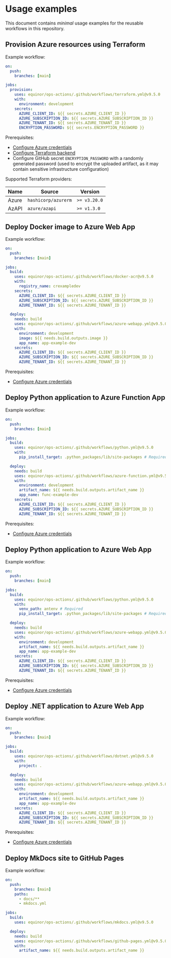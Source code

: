 # Usage examples

This document contains *minimal* usage examples for the reusable workflows in this repository.

## Provision Azure resources using Terraform

Example workflow:

```yaml
on:
  push:
    branches: [main]

jobs:
  provision:
    uses: equinor/ops-actions/.github/workflows/terraform.yml@v9.5.0
    with:
      environment: development
    secrets:
      AZURE_CLIENT_ID: ${{ secrets.AZURE_CLIENT_ID }}
      AZURE_SUBSCRIPTION_ID: ${{ secrets.AZURE_SUBSCRIPTION_ID }}
      AZURE_TENANT_ID: ${{ secrets.AZURE_TENANT_ID }}
      ENCRYPTION_PASSWORD: ${{ secrets.ENCRYPTION_PASSWORD }}
```

Prerequisites:

- [Configure Azure credentials](../scripts/oidc/README.md)
- [Configure Terraform backend](https://github.com/equinor/terraform-backend)
- Configure GitHub secret `ENCRYPTION_PASSWORD` with a randomly generated password (used to encrypt the uploaded artifact, as it may contain sensitive infrastructure configuration)

Supported Terraform providers:

| Name  | Source              | Version      |
| ----- | ------------------- | ------------ |
| Azure | `hashicorp/azurerm` | `>= v3.20.0` |
| AzAPI | `azure/azapi`       | `>= v1.3.0`  |

## Deploy Docker image to Azure Web App

Example workflow:

```yaml
on:
  push:
    branches: [main]

jobs:
  build:
    uses: equinor/ops-actions/.github/workflows/docker-acr@v9.5.0
    with:
      registry_name: crexampledev
    secrets:
      AZURE_CLIENT_ID: ${{ secrets.AZURE_CLIENT_ID }}
      AZURE_SUBSCRIPTION_ID: ${{ secrets.AZURE_SUBSCRIPTION_ID }}
      AZURE_TENANT_ID: ${{ secrets.AZURE_TENANT_ID }}

  deploy:
    needs: build
    uses: equinor/ops-actions/.github/workflows/azure-webapp.yml@v9.5.0
    with:
      environment: development
      image: ${{ needs.build.outputs.image }}
      app_name: app-example-dev
    secrets:
      AZURE_CLIENT_ID: ${{ secrets.AZURE_CLIENT_ID }}
      AZURE_SUBSCRIPTION_ID: ${{ secrets.AZURE_SUBSCRIPTION_ID }}
      AZURE_TENANT_ID: ${{ secrets.AZURE_TENANT_ID }}
```

Prerequisites:

- [Configure Azure credentials](../scripts/oidc/README.md)

## Deploy Python application to Azure Function App

Example workflow:

```yaml
on:
  push:
    branches: [main]

jobs:
  build:
    uses: equinor/ops-actions/.github/workflows/python.yml@v9.5.0
    with:
      pip_install_target: .python_packages/lib/site-packages # Required

  deploy:
    needs: build
    uses: equinor/ops-actions/.github/workflows/azure-function.yml@v9.5.0
    with:
      environment: development
      artifact_name: ${{ needs.build.outputs.artifact_name }}
      app_name: func-example-dev
    secrets:
      AZURE_CLIENT_ID: ${{ secrets.AZURE_CLIENT_ID }}
      AZURE_SUBSCRIPTION_ID: ${{ secrets.AZURE_SUBSCRIPTION_ID }}
      AZURE_TENANT_ID: ${{ secrets.AZURE_TENANT_ID }}
```

Prerequisites:

- [Configure Azure credentials](../scripts/oidc/README.md)

## Deploy Python application to Azure Web App

Example workflow:

```yaml
on:
  push:
    branches: [main]

jobs:
  build:
    uses: equinor/ops-actions/.github/workflows/python.yml@v9.5.0
    with:
      venv_path: antenv # Required
      pip_install_target: .python_packages/lib/site-packages # Required

  deploy:
    needs: build
    uses: equinor/ops-actions/.github/workflows/azure-webapp.yml@v9.5.0
    with:
      environment: development
      artifact_name: ${{ needs.build.outputs.artifact_name }}
      app_name: app-example-dev
    secrets:
      AZURE_CLIENT_ID: ${{ secrets.AZURE_CLIENT_ID }}
      AZURE_SUBSCRIPTION_ID: ${{ secrets.AZURE_SUBSCRIPTION_ID }}
      AZURE_TENANT_ID: ${{ secrets.AZURE_TENANT_ID }}
```

Prerequisites:

- [Configure Azure credentials](../scripts/oidc/README.md)

## Deploy .NET application to Azure Web App

Example workflow:

```yaml
on:
  push:
    branches: [main]

jobs:
  build:
    uses: equinor/ops-actions/.github/workflows/dotnet.yml@v9.5.0
    with:
      project: .

  deploy:
    needs: build
    uses: equinor/ops-actions/.github/workflows/azure-webapp.yml@v9.5.0
    with:
      environment: development
      artifact_name: ${{ needs.build.outputs.artifact_name }}
      app_name: app-example-dev
    secrets:
      AZURE_CLIENT_ID: ${{ secrets.AZURE_CLIENT_ID }}
      AZURE_SUBSCRIPTION_ID: ${{ secrets.AZURE_SUBSCRIPTION_ID }}
      AZURE_TENANT_ID: ${{ secrets.AZURE_TENANT_ID }}
```

Prerequisites:

- [Configure Azure credentials](../scripts/oidc/README.md)

## Deploy MkDocs site to GitHub Pages

Example workflow:

```yaml
on:
  push:
    branches: [main]
    paths:
      - docs/**
      - mkdocs.yml

jobs:
  build:
    uses: equinor/ops-actions/.github/workflows/mkdocs.yml@v9.5.0

  deploy:
    needs: build
    uses: equinor/ops-actions/.github/workflows/github-pages.yml@v9.5.0
    with:
      artifact_name: ${{ needs.build.outputs.artifact_name }}
```
